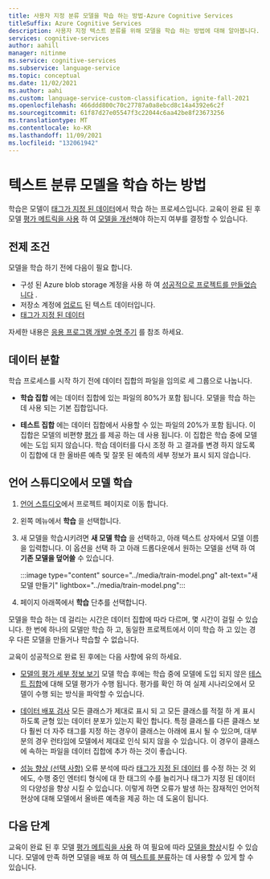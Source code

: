 ```yaml
---
title: 사용자 지정 분류 모델을 학습 하는 방법-Azure Cognitive Services
titleSuffix: Azure Cognitive Services
description: 사용자 지정 텍스트 분류를 위해 모델을 학습 하는 방법에 대해 알아봅니다.
services: cognitive-services
author: aahill
manager: nitinme
ms.service: cognitive-services
ms.subservice: language-service
ms.topic: conceptual
ms.date: 11/02/2021
ms.author: aahi
ms.custom: language-service-custom-classification, ignite-fall-2021
ms.openlocfilehash: 466ddd800c70c27787a0a8ebcd8c14a4392e6c2f
ms.sourcegitcommit: 61f87d27e05547f3c22044c6aa42be8f23673256
ms.translationtype: MT
ms.contentlocale: ko-KR
ms.lasthandoff: 11/09/2021
ms.locfileid: "132061942"
---
```

# <a name="how-to-train-a-text-classification-model"></a>텍스트 분류 모델을 학습 하는 방법


학습은 모델이 [태그가 지정 된 데이터](tag-data.md)에서 학습 하는 프로세스입니다. 교육이 완료 된 후 모델 [평가 메트릭을 사용](../how-to/view-model-evaluation.md) 하 여 [모델을 개선](../how-to/improve-model.md)해야 하는지 여부를 결정할 수 있습니다.

## <a name="prerequisites"></a>전제 조건

모델을 학습 하기 전에 다음이 필요 합니다.

* 구성 된 Azure blob storage 계정을 사용 하 여 [성공적으로 프로젝트를 만들었습니다](create-project.md) . 
* 저장소 계정에 [업로드](create-project.md#prepare-training-data) 된 텍스트 데이터입니다.
* [태그가 지정 된 데이터](tag-data.md)

자세한 내용은 [응용 프로그램 개발 수명 주기](../overview.md#project-development-lifecycle) 를 참조 하세요.

## <a name="data-splits"></a>데이터 분할

학습 프로세스를 시작 하기 전에 데이터 집합의 파일을 임의로 세 그룹으로 나눕니다.

* **학습 집합** 에는 데이터 집합에 있는 파일의 80%가 포함 됩니다. 모델을 학습 하는 데 사용 되는 기본 집합입니다.

* **테스트 집합** 에는 데이터 집합에서 사용할 수 있는 파일의 20%가 포함 됩니다. 이 집합은 모델의 비편향 [평가](../how-to/view-model-evaluation.md) 를 제공 하는 데 사용 됩니다. 이 집합은 학습 중에 모델에는 도입 되지 않습니다. 학습 데이터를 다시 조정 하 고 결과를 변경 하지 않도록이 집합에 대 한 올바른 예측 및 잘못 된 예측의 세부 정보가 표시 되지 않습니다.

## <a name="train-model-in-language-studio"></a>언어 스튜디오에서 모델 학습

1. [언어 스튜디오](https://aka.ms/LanguageStudio)에서 프로젝트 페이지로 이동 합니다.

2. 왼쪽 메뉴에서 **학습** 을 선택합니다.

3. 새 모델을 학습시키려면 **새 모델 학습** 을 선택하고, 아래 텍스트 상자에서 모델 이름을 입력합니다. 이 옵션을 선택 하 고 아래 드롭다운에서 원하는 모델을 선택 하 여 **기존 모델을 덮어쓸** 수 있습니다.

    :::image type="content" source="../media/train-model.png" alt-text="새 모델 만들기" lightbox="../media/train-model.png":::

4. 페이지 아래쪽에서 **학습** 단추를 선택합니다.

모델을 학습 하는 데 걸리는 시간은 데이터 집합에 따라 다르며, 몇 시간이 걸릴 수 있습니다. 한 번에 하나의 모델만 학습 하 고, 동일한 프로젝트에서 이미 학습 하 고 있는 경우 다른 모델을 만들거나 학습할 수 없습니다. 


교육이 성공적으로 완료 된 후에는 다음 사항에 유의 하세요.

* [모델의 평가 세부 정보 보기](../how-to/view-model-evaluation.md) 모델 학습 후에는 학습 중에 모델에 도입 되지 않은 [테스트 집합](../how-to/train-model.md#data-splits)에 대해 모델 평가가 수행 됩니다. 평가를 확인 하 여 실제 시나리오에서 모델이 수행 되는 방식을 파악할 수 있습니다.

* [데이터 배포 검사](../how-to/improve-model.md#examine-data-distribution-from-language-studio) 모든 클래스가 제대로 표시 되 고 모든 클래스를 적절 하 게 표시 하도록 균형 있는 데이터 분포가 있는지 확인 합니다. 특정 클래스를 다른 클래스 보다 훨씬 더 자주 태그를 지정 하는 경우이 클래스는 아래에 표시 될 수 있으며, 대부분의 경우 런타임에 모델에서 제대로 인식 되지 않을 수 있습니다. 이 경우이 클래스에 속하는 파일을 데이터 집합에 추가 하는 것이 좋습니다.

* [성능 향상 (선택 사항)](../how-to/improve-model.md) 오류 분석에 따라 [태그가 지정 된 데이터](tag-data.md) 를 수정 하는 것 외에도, 수행 중인 엔터티 형식에 대 한 태그의 수를 늘리거나 태그가 지정 된 데이터의 다양성을 향상 시킬 수 있습니다. 이렇게 하면 오류가 발생 하는 잠재적인 언어적 현상에 대해 모델에서 올바른 예측을 제공 하는 데 도움이 됩니다.

<!-- * Define your own test set: If you are using a random split option and the resulting test set was not comprehensive enough, consider defining your own test to include a variety of data layouts and balanced tagged classes.
 -->


## <a name="next-steps"></a>다음 단계

교육이 완료 된 후 모델 [평가 메트릭을 사용](../how-to/view-model-evaluation.md) 하 여 필요에 따라 [모델을 향상](../how-to/improve-model.md)시킬 수 있습니다. 모델에 만족 하면 모델을 배포 하 여 [텍스트를 분류](call-api.md)하는 데 사용할 수 있게 할 수 있습니다.

